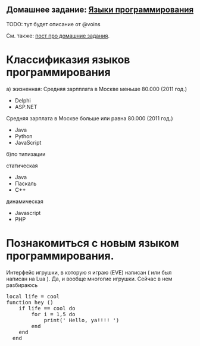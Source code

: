 ## Домашнее задание: [Языки программирования](https://github.com/yandex-shri/lectures/blob/master/15-programming-languages.md)

TODO: тут будет описание от @voins

См. также: [пост про домашние задания](http://clubs.ya.ru/4611686018427468886/replies.xml?item_no=450).

# Классификазия языков программирования
 а) жизненная: 
 Средняя зарпплата в Москве меньше 80.000 (2011 год.)
<ul>
 	<li>Delphi</li>
 	<li>ASP.NET</li>
</ul>

 Cредняя зарплата в Москве больше или равна 80.000 (2011 год.)
<ul>
	<li>Java</li>
	<li>Python</li>
	<li>JavaScript</li>
</ul>

 б)по типизации

  статическая 
<ul>
  <li>Java</li>
  <li>Паскаль</li>
  <li>С++</li>
</ul>


  динамическая
<ul>
  	<li>Javascript</li>
  	<li>PHP</li>
</ul>

 # Познакомиться с новым языком программирования.

  Интерфейс игрушки, в которую я играю (EVE) написан ( или был написан на Lua ). Да, и вообще многогие игрушки. Сейчас в нем разбираюсь

<pre>
local life = cool
function hey ()
	if life == cool do
	  	for i = 1,5 do 
	  		print(' Hello, ya!!!! ')
	  	end
	end
  end
</pre>

